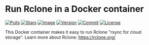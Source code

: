 # Run Rclone in a Docker container

[![Pulls](https://img.shields.io/docker/pulls/zcalusic/rclone.svg)](https://hub.docker.com/r/zcalusic/rclone/)
[![Stars](https://img.shields.io/docker/stars/zcalusic/rclone.svg)](https://hub.docker.com/r/zcalusic/rclone/)
[![Image](https://images.microbadger.com/badges/image/zcalusic/rclone.svg)](https://microbadger.com/images/zcalusic/rclone/)
[![Version](https://images.microbadger.com/badges/version/zcalusic/rclone.svg)](https://microbadger.com/images/zcalusic/rclone/)
[![Commit](https://images.microbadger.com/badges/commit/zcalusic/rclone.svg)](https://microbadger.com/images/zcalusic/rclone/)
[![License](https://images.microbadger.com/badges/license/zcalusic/rclone.svg)](https://microbadger.com/images/zcalusic/rclone/)

This Docker container makes it easy to run Rclone "rsync for cloud storage".  Learn more about Rclone: <https://rclone.org/>
